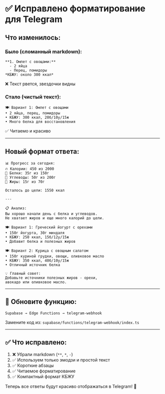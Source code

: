 # ✅ Исправлено форматирование для Telegram

## Что изменилось:

### Было (сломанный markdown):
```
**1. Омлет с овощами:**
  - 2 яйца
  - Перец, помидоры
*КБЖУ: около 300 ккал*
```
❌ Текст рвется, звездочки видны

### Стало (чистый текст):
```
🍽️ Вариант 1: Омлет с овощами
• 2 яйца, перец, помидоры
• КБЖУ: 300 ккал, 20б/10у/15ж
• Много белка для восстановления
```
✅ Читаемо и красиво

---

## Новый формат ответа:

```
📊 Прогресс за сегодня:
🔥 Калории: 450 из 2000
🥩 Белки: 35г из 150г
🍞 Углеводы: 50г из 200г
🥑 Жиры: 15г из 70г

Осталось до цели: 1550 ккал

---

📋 Анализ:
Вы хорошо начали день с белка и углеводов. 
Не хватает жиров и еще много калорий до цели.

🍽️ Вариант 1: Греческий йогурт с орехами
• 150г йогурта, 30г миндаля
• КБЖУ: 250 ккал, 15б/12у/15ж
• Добавит белка и полезных жиров

🍽️ Вариант 2: Курица с овощным салатом
• 150г куриной грудки, овощи, оливковое масло
• КБЖУ: 350 ккал, 40б/10у/15ж
• Отличный источник белка

💡 Главный совет:
Добавьте источники полезных жиров - орехи, 
авокадо или оливковое масло.
```

---

## 🚀 Обновите функцию:

```
Supabase → Edge Functions → telegram-webhook
```

Замените код из: `supabase/functions/telegram-webhook/index.ts`

---

## ✅ Что исправлено:

1. ❌ Убрали markdown (`**`, `*`, `-`)
2. ✅ Используем только эмодзи и простой текст
3. ✅ Короткие абзацы
4. ✅ Читаемое форматирование
5. ✅ Компактный формат КБЖУ

Теперь все ответы будут красиво отображаться в Telegram! 🎉
